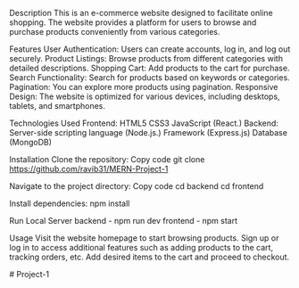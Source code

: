 Description
This is an e-commerce website designed to facilitate online shopping. The website provides a platform for users to browse and purchase products conveniently from various categories.


Features
User Authentication: Users can create accounts, log in, and log out securely.
Product Listings: Browse products from different categories with detailed descriptions.
Shopping Cart: Add products to the cart for purchase.
Search Functionality: Search for products based on keywords or categories.
Pagination: You can explore more products using pagination.
Responsive Design: The website is optimized for various devices, including desktops, tablets, and smartphones.

Technologies Used
Frontend:
HTML5
CSS3
JavaScript (React.)
Backend:
Server-side scripting language (Node.js.)
Framework (Express.js)
Database (MongoDB)

Installation
Clone the repository:
Copy code
git clone https://github.com/ravib31/MERN-Project-1

Navigate to the project directory:
Copy code
cd backend
cd frontend

Install dependencies:
npm install

Run Local Server
backend - npm run dev
frontend - npm start

Usage
Visit the website homepage to start browsing products.
Sign up or log in to access additional features such as adding products to the cart, tracking orders, etc.
Add desired items to the cart and proceed to checkout.


#   P r o j e c t - 1  
 